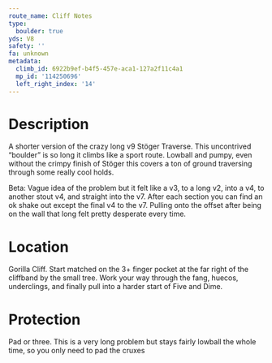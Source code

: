 ```yaml
---
route_name: Cliff Notes
type:
  boulder: true
yds: V8
safety: ''
fa: unknown
metadata:
  climb_id: 6922b9ef-b4f5-457e-aca1-127a2f11c4a1
  mp_id: '114250696'
  left_right_index: '14'
---
```

# Description
A shorter version of the crazy long v9 Stöger Traverse. This uncontrived “boulder” is so long it climbs like a sport route. Lowball and pumpy, even without the crimpy finish of Stöger this covers a ton of ground traversing through some really cool holds.

Beta: Vague idea of the problem but it felt like a v3, to a long v2, into a v4, to another stout v4, and straight into the v7. After each section you can find an ok shake out except the final v4 to the v7. Pulling onto the offset after being on the wall that long felt pretty desperate every time.

# Location
Gorilla Cliff. Start matched on the 3+ finger pocket at the far right of the cliffband by the small tree. Work your way through the fang, huecos, underclings, and finally pull into a harder start of Five and Dime.

# Protection
Pad or three. This is a very long problem but stays fairly lowball the whole time, so you only need to pad the cruxes

